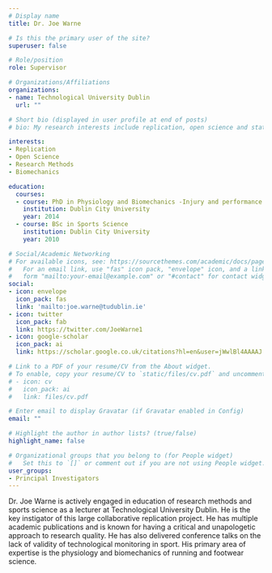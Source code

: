 ```yaml
---
# Display name
title: Dr. Joe Warne

# Is this the primary user of the site?
superuser: false

# Role/position
role: Supervisor

# Organizations/Affiliations
organizations:
- name: Technological University Dublin
  url: ""

# Short bio (displayed in user profile at end of posts)
# bio: My research interests include replication, open science and statistics.

interests:
- Replication
- Open Science
- Research Methods
- Biomechanics

education:
  courses:
  - course: PhD in Physiology and Biomechanics -Injury and performance implications of transitioning into minimal running shoes
    institution: Dublin City University
    year: 2014
  - course: BSc in Sports Science
    institution: Dublin City University
    year: 2010

# Social/Academic Networking
# For available icons, see: https://sourcethemes.com/academic/docs/page-builder/#icons
#   For an email link, use "fas" icon pack, "envelope" icon, and a link in the
#   form "mailto:your-email@example.com" or "#contact" for contact widget.
social:
- icon: envelope
  icon_pack: fas
  link: 'mailto:joe.warne@tudublin.ie'
- icon: twitter
  icon_pack: fab
  link: https://twitter.com/JoeWarne1
- icon: google-scholar
  icon_pack: ai
  link: https://scholar.google.co.uk/citations?hl=en&user=jWwlBl4AAAAJ

# Link to a PDF of your resume/CV from the About widget.
# To enable, copy your resume/CV to `static/files/cv.pdf` and uncomment the lines below.
# - icon: cv
#   icon_pack: ai
#   link: files/cv.pdf

# Enter email to display Gravatar (if Gravatar enabled in Config)
email: ""

# Highlight the author in author lists? (true/false)
highlight_name: false

# Organizational groups that you belong to (for People widget)
#   Set this to `[]` or comment out if you are not using People widget.
user_groups:
- Principal Investigators
---
```


Dr. Joe Warne is actively engaged in education of research methods and sports science as a lecturer at Technological University Dublin. He is the key instigator of this large collaborative replication project. He has multiple academic publications and is known for having a critical and unapologetic approach to research quality. He has also delivered conference talks on the lack of
validity of technological monitoring in sport. His primary area of expertise is the physiology and biomechanics of running and footwear science. 
